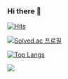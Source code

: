 ### Hi there 👋
[![Hits](https://hits.seeyoufarm.com/api/count/incr/badge.svg?url=https://github.com/oAuth-Buttons/logo-providers/blob/master/svg/naver.svg%2Fimchanghwan&count_bg=%23FF00C5&title_bg=%23131313&icon=naver.svg&icon_color=%23E7E7E7&title=Hits&edge_flat=false)](https://blog.naver.com/im_changhwan)

[![Solved.ac
프로필](http://mazassumnida.wtf/api/generate_badge?boj=ckdghks0317)](https://solved.ac/ckdghks0317)

[![Top Langs](https://github-readme-stats.vercel.app/api/top-langs/?username=imchanghwan&layout=compact)](https://github.com/anuraghazra/github-readme-stats)

<img src="https://img.shields.io/badge/표시할_텍스트-색상코드?style=flat-square&logo=simpleicons_로고_이름&logoColor=white"/>
<!--
**imchanghwan/imchanghwan** is a ✨ _special_ ✨ repository because its `README.md` (this file) appears on your GitHub profile.

Here are some ideas to get you started:

- 🔭 I’m currently working on ...
- 🌱 I’m currently learning ...
- 👯 I’m looking to collaborate on ...
- 🤔 I’m looking for help with ...
- 💬 Ask me about ...
- 📫 How to reach me: ...
- 😄 Pronouns: ...
- ⚡ Fun fact: ...
-->
